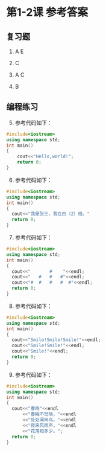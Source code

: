 # 第1-2课 参考答案
## 复习题
1. A E	

2. C	

3. A C	

4. B

## 编程练习
5.	参考代码如下：
```cpp
#include<iostream>
using namespace std;
int main()
{
	cout<<"Hello,world!";
	return 0;
}
```
6.	参考代码如下：
```cpp
#include<iostream>
using namespace std;
int main()
{
  cout<<"我是张三，我在四（2）班。"
  return 0;
}
```
7.	参考代码如下：
```cpp
#include<iostream>
using namespace std;
int main()
{
  cout<<"       #    "<<endl;
  cout<<"   #   #   #"<<endl;
  cout<<"#  #   #   #  #"<<endl;
  return 0;
}
```

8.	参考代码如下：
```cpp
#include<iostream>
using namespace std;
int main()
{
  cout<<"Smile!Smile!Smile!"<<endl;
  cout<<"Smile!Smile!"<<endl;
  cout<<"Smile!"<<endl;
  return 0;
}
```
9.	参考代码如下：
```cpp
#include<iostream>
using namespace std;
int main()
{
  cout<<"春晓"<<endl
      <<"春眠不觉晓，"<<endl
      <<"处处闻啼鸟。"<<endl
      <<"夜来风雨声，"<<endl
      <<"花落知多少。";
  return 0;
}
```
